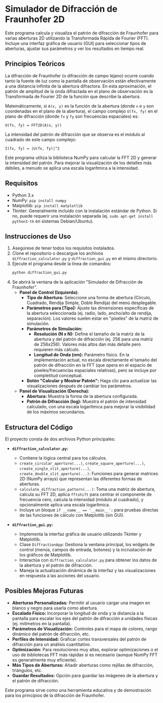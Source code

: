 # Simulador de Difracción de Fraunhofer 2D

Este programa calcula y visualiza el patrón de difracción de Fraunhofer para varias aberturas 2D utilizando la Transformada Rápida de Fourier (FFT). Incluye una interfaz gráfica de usuario (GUI) para seleccionar tipos de aberturas, ajustar sus parámetros y ver los resultados en tiempo real.

## Principios Teóricos

La difracción de Fraunhofer (o difracción de campo lejano) ocurre cuando tanto la fuente de luz como la pantalla de observación están efectivamente a una distancia infinita de la abertura difractora. En esta aproximación, el patrón de amplitud de la onda difractada en el plano de observación es la Transformada de Fourier 2D de la función que describe la abertura.

Matemáticamente, si `A(x, y)` es la función de la abertura (donde `x` e `y` son coordenadas en el plano de la abertura), el campo complejo `U(fx, fy)` en el plano de difracción (donde `fx` y `fy` son frecuencias espaciales) es:

`U(fx, fy) = FFT2D(A(x, y))`

La intensidad del patrón de difracción que se observa es el módulo al cuadrado de este campo complejo:

`I(fx, fy) = |U(fx, fy)|^2`

Este programa utiliza la biblioteca NumPy para calcular la FFT 2D y generar la intensidad del patrón. Para mejorar la visualización de los detalles más débiles, a menudo se aplica una escala logarítmica a la intensidad.

## Requisitos

*   Python 3.x
*   NumPy: `pip install numpy`
*   Matplotlib: `pip install matplotlib`
*   Tkinter: Generalmente incluido con la instalación estándar de Python. Si no, puede requerir una instalación separada (ej. `sudo apt-get install python3-tk` en sistemas Debian/Ubuntu).

## Instrucciones de Uso

1.  Asegúrese de tener todos los requisitos instalados.
2.  Clone el repositorio o descargue los archivos `diffraction_calculator.py` y `diffraction_gui.py` en el mismo directorio.
3.  Ejecute el programa desde la línea de comandos:
    ```bash
    python diffraction_gui.py
    ```
4.  Se abrirá la ventana de la aplicación "Simulador de Difracción de Fraunhofer".
    *   **Panel de Control (Izquierda):**
        *   **Tipo de Abertura:** Seleccione una forma de abertura (Círculo, Cuadrado, Rendija Simple, Doble Rendija) del menú desplegable.
        *   **Parámetros para [Tipo]:** Ajuste las dimensiones específicas de la abertura seleccionada (ej. radio, lado, ancho/alto de rendija, separación). Los valores suelen estar en "píxeles" de la matriz de simulación.
        *   **Parámetros de Simulación:**
            *   **Resolución (N x N):** Define el tamaño de la matriz de la abertura y del patrón de difracción (ej. 256 para una matriz de 256x256). Valores más altos dan más detalle pero requieren más cálculo.
            *   **Longitud de Onda (nm):** Parámetro físico. En la implementación actual, no escala directamente el tamaño del patrón de difracción en la FFT (que opera en el espacio de píxeles/frecuencias espaciales relativas), pero se incluye por completitud conceptual.
        *   **Botón "Calcular y Mostrar Patrón":** Haga clic para actualizar las visualizaciones después de cambiar los parámetros.
    *   **Panel de Visualización (Derecha):**
        *   **Abertura:** Muestra la forma de la abertura configurada.
        *   **Patrón de Difracción (log):** Muestra el patrón de intensidad calculado, con una escala logarítmica para mejorar la visibilidad de los máximos secundarios.

## Estructura del Código

El proyecto consta de dos archivos Python principales:

*   **`diffraction_calculator.py`:**
    *   Contiene la lógica central para los cálculos.
    *   `create_circular_aperture(...)`, `create_square_aperture(...)`, `create_single_slit_aperture(...)`, `create_double_slit_aperture(...)`: Funciones para generar matrices 2D (NumPy arrays) que representan las diferentes formas de aberturas.
    *   `calculate_diffraction_pattern(...)`: Toma una matriz de abertura, calcula su FFT 2D, aplica `fftshift` para centrar el componente de frecuencia cero, calcula la intensidad (módulo al cuadrado), y opcionalmente aplica una escala logarítmica.
    *   Incluye un bloque `if __name__ == '__main__':` para pruebas directas de las funciones de cálculo con Matplotlib (sin GUI).

*   **`diffraction_gui.py`:**
    *   Implementa la interfaz gráfica de usuario utilizando Tkinter y Matplotlib.
    *   Clase `DiffractionApp`: Gestiona la ventana principal, los widgets de control (menús, campos de entrada, botones) y la incrustación de los gráficos de Matplotlib.
    *   Interactúa con `diffraction_calculator.py` para obtener los datos de la abertura y el patrón de difracción.
    *   Maneja la actualización dinámica de la interfaz y las visualizaciones en respuesta a las acciones del usuario.

## Posibles Mejoras Futuras

*   **Aberturas Personalizadas:** Permitir al usuario cargar una imagen en blanco y negro para usarla como abertura.
*   **Escalado Físico:** Incorporar la longitud de onda y la distancia a la pantalla para escalar los ejes del patrón de difracción a unidades físicas (ej. milímetros en la pantalla).
*   **Parámetros de Visualización:** Controles para el mapa de colores, rango dinámico del patrón de difracción, etc.
*   **Perfiles de Intensidad:** Graficar cortes transversales del patrón de difracción para un análisis cuantitativo.
*   **Optimización:** Para resoluciones muy altas, explorar optimizaciones o el uso de bibliotecas FFT más rápidas si es necesario (aunque NumPy FFT es generalmente muy eficiente).
*   **Más Tipos de Aberturas:** Añadir aberturas como rejillas de difracción, triángulos, etc.
*   **Guardar Resultados:** Opción para guardar las imágenes de la abertura y el patrón de difracción.

Este programa sirve como una herramienta educativa y de demostración para los principios de la difracción de Fraunhofer.
